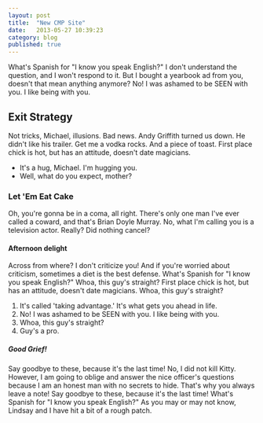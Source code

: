 ```yaml
---
layout: post
title:  "New CMP Site"
date:   2013-05-27 10:39:23
category: blog
published: true
---
```



What's Spanish for "I know you speak English?" I don't understand the question, and I won't respond to it. But I bought a yearbook ad from you, doesn't that mean anything anymore? No! I was ashamed to be SEEN with you. I like being with you.

## Exit Strategy

Not tricks, Michael, illusions. Bad news. Andy Griffith turned us down. He didn't like his trailer. Get me a vodka rocks. And a piece of toast. First place chick is hot, but has an attitude, doesn't date magicians.

- It's a hug, Michael. I'm hugging you.
- Well, what do you expect, mother?

### Let 'Em Eat Cake

Oh, you're gonna be in a coma, all right. There's only one man I've ever called a coward, and that's Brian Doyle Murray. No, what I'm calling you is a television actor. Really? Did nothing cancel?

#### Afternoon delight

Across from where? I don't criticize you! And if you're worried about criticism, sometimes a diet is the best defense. What's Spanish for "I know you speak English?" Whoa, this guy's straight? First place chick is hot, but has an attitude, doesn't date magicians. Whoa, this guy's straight?


1. It's called 'taking advantage.' It's what gets you ahead in life.
2. No! I was ashamed to be SEEN with you. I like being with you.
3. Whoa, this guy's straight?
4. Guy's a pro.

##### Good Grief!

Say goodbye to these, because it's the last time! No, I did not kill Kitty. However, I am going to oblige and answer the nice officer's questions because I am an honest man with no secrets to hide. That's why you always leave a note! Say goodbye to these, because it's the last time! What's Spanish for "I know you speak English?" As you may or may not know, Lindsay and I have hit a bit of a rough patch.

